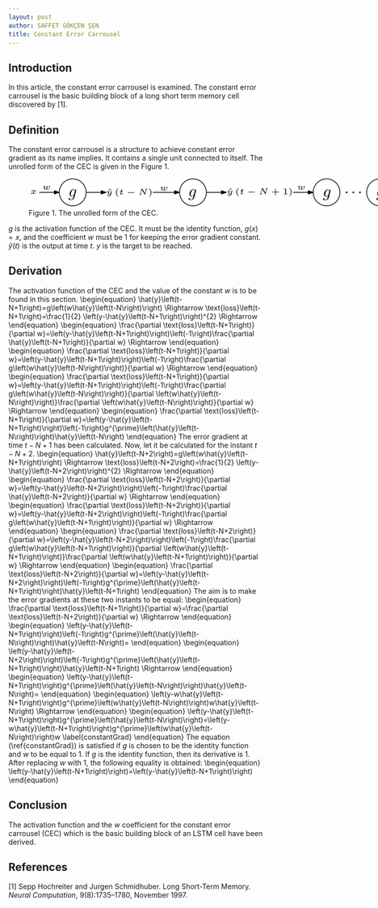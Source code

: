 ```yaml
---
layout: post
author: SAFFET GÖKÇEN ŞEN
title: Constant Error Carrousel
---
```

## Introduction
In this article, the constant error carrousel is examined. The constant error carrousel is the basic building block of a long short term memory cell discovered by [1].

## Definition
The constant error carrousel is a structure to achieve constant error gradient as its name implies. It contains a single unit connected to itself. The unrolled form of the CEC is given in the Figure 1.

<figure>
   <img src="/assets/CEC.png" style="max-width: 1600px;">
   <figcaption>Figure 1. The unrolled form of the CEC.</figcaption>
</figure>

$g$ is the activation function of the CEC. It must be the identity function, $g\left(x\right)=x$, and the coefficient $w$ must be $1$ for keeping the error gradient constant. $\hat{y}\left(t\right)$ is the output at time $t$. $y$ is the target to be reached.

## Derivation
The activation function of the CEC and the value of the constant $w$ is to be found in this section.
\begin{equation}
    \hat{y}\left(t-N+1\right)=g\left(w\hat{y}\left(t-N\right)\right) \Rightarrow \text{loss}\left(t-N+1\right)=\frac{1}{2} \left(y-\hat{y}\left(t-N+1\right)\right)^{2} \Rightarrow
\end{equation}
\begin{equation}
    \frac{\partial \text{loss}\left(t-N+1\right)}{\partial w}=\left(y-\hat{y}\left(t-N+1\right)\right)\left(-1\right)\frac{\partial \hat{y}\left(t-N+1\right)}{\partial w} \Rightarrow
\end{equation}
\begin{equation}
    \frac{\partial \text{loss}\left(t-N+1\right)}{\partial w}=\left(y-\hat{y}\left(t-N+1\right)\right)\left(-1\right)\frac{\partial g\left(w\hat{y}\left(t-N\right)\right)}{\partial w} \Rightarrow
\end{equation}
\begin{equation}
    \frac{\partial \text{loss}\left(t-N+1\right)}{\partial w}=\left(y-\hat{y}\left(t-N+1\right)\right)\left(-1\right)\frac{\partial g\left(w\hat{y}\left(t-N\right)\right)}{\partial \left(w\hat{y}\left(t-N\right)\right)}\frac{\partial \left(w\hat{y}\left(t-N\right)\right)}{\partial w} \Rightarrow
\end{equation}
\begin{equation}
    \frac{\partial \text{loss}\left(t-N+1\right)}{\partial w}=\left(y-\hat{y}\left(t-N+1\right)\right)\left(-1\right)g^{\prime}\left(\hat{y}\left(t-N\right)\right)\hat{y}\left(t-N\right)
\end{equation}
The error gradient at time $t-N+1$ has been calculated. Now, let it be calculated for the instant $t-N+2$.
\begin{equation}
    \hat{y}\left(t-N+2\right)=g\left(w\hat{y}\left(t-N+1\right)\right) \Rightarrow \text{loss}\left(t-N+2\right)=\frac{1}{2} \left(y-\hat{y}\left(t-N+2\right)\right)^{2} \Rightarrow
\end{equation}
\begin{equation}
    \frac{\partial \text{loss}\left(t-N+2\right)}{\partial w}=\left(y-\hat{y}\left(t-N+2\right)\right)\left(-1\right)\frac{\partial \hat{y}\left(t-N+2\right)}{\partial w} \Rightarrow
\end{equation}
\begin{equation}
    \frac{\partial \text{loss}\left(t-N+2\right)}{\partial w}=\left(y-\hat{y}\left(t-N+2\right)\right)\left(-1\right)\frac{\partial g\left(w\hat{y}\left(t-N+1\right)\right)}{\partial w} \Rightarrow
\end{equation}
\begin{equation}
    \frac{\partial \text{loss}\left(t-N+2\right)}{\partial w}=\left(y-\hat{y}\left(t-N+2\right)\right)\left(-1\right)\frac{\partial g\left(w\hat{y}\left(t-N+1\right)\right)}{\partial \left(w\hat{y}\left(t-N+1\right)\right)}\frac{\partial \left(w\hat{y}\left(t-N+1\right)\right)}{\partial w} \Rightarrow
\end{equation}
\begin{equation}
    \frac{\partial \text{loss}\left(t-N+2\right)}{\partial w}=\left(y-\hat{y}\left(t-N+2\right)\right)\left(-1\right)g^{\prime}\left(\hat{y}\left(t-N+1\right)\right)\hat{y}\left(t-N+1\right)
\end{equation}
The aim is to make the error gradients at these two instants to be equal:
\begin{equation}
    \frac{\partial \text{loss}\left(t-N+1\right)}{\partial w}=\frac{\partial \text{loss}\left(t-N+2\right)}{\partial w} \Rightarrow
\end{equation}
\begin{equation}
    \left(y-\hat{y}\left(t-N+1\right)\right)\left(-1\right)g^{\prime}\left(\hat{y}\left(t-N\right)\right)\hat{y}\left(t-N\right)=
\end{equation}
\begin{equation}
    \left(y-\hat{y}\left(t-N+2\right)\right)\left(-1\right)g^{\prime}\left(\hat{y}\left(t-N+1\right)\right)\hat{y}\left(t-N+1\right) \Rightarrow
\end{equation}
\begin{equation}
    \left(y-\hat{y}\left(t-N+1\right)\right)g^{\prime}\left(\hat{y}\left(t-N\right)\right)\hat{y}\left(t-N\right)=
\end{equation}
\begin{equation}
    \left(y-w\hat{y}\left(t-N+1\right)\right)g^{\prime}\left(w\hat{y}\left(t-N\right)\right)w\hat{y}\left(t-N\right) \Rightarrow
\end{equation}
\begin{equation}
    \left(y-\hat{y}\left(t-N+1\right)\right)g^{\prime}\left(\hat{y}\left(t-N\right)\right)=\left(y-w\hat{y}\left(t-N+1\right)\right)g^{\prime}\left(w\hat{y}\left(t-N\right)\right)w
    \label{constantGrad}
\end{equation}
The equation (\ref{constantGrad}) is satisfied if $g$ is chosen to be the identity function and $w$ to be equal to $1$. If $g$ is the identity function, then its derivative is $1$. After replacing $w$ with $1$, the following equality is obtained:
\begin{equation}
    \left(y-\hat{y}\left(t-N+1\right)\right)=\left(y-\hat{y}\left(t-N+1\right)\right)
\end{equation}

## Conclusion
The activation function and the $w$ coefficient for the constant error carrousel (CEC) which is the basic building block of an LSTM cell have been derived.

## References 
[1] Sepp Hochreiter and Jurgen Schmidhuber. Long Short-Term Memory. *Neural Computation*, 9(8):1735–1780, November 1997.